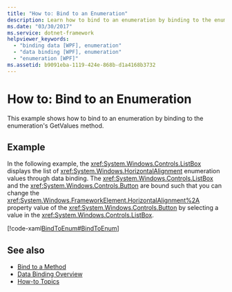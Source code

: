 ```yaml
---
title: "How to: Bind to an Enumeration"
description: Learn how to bind to an enumeration by binding to the enumeration's GetValues method in Windows Presentation Foundation (WPF).
ms.date: "03/30/2017"
ms.service: dotnet-framework
helpviewer_keywords: 
  - "binding data [WPF], enumeration"
  - "data binding [WPF], enumeration"
  - "enumeration [WPF]"
ms.assetid: b9091eba-1119-424e-868b-d1a4168b3732
---
```

# How to: Bind to an Enumeration

This example shows how to bind to an enumeration by binding to the enumeration's GetValues method.  
  
## Example  

 In the following example, the <xref:System.Windows.Controls.ListBox> displays the list of <xref:System.Windows.HorizontalAlignment> enumeration values through data binding. The <xref:System.Windows.Controls.ListBox> and the <xref:System.Windows.Controls.Button> are bound such that you can change the <xref:System.Windows.FrameworkElement.HorizontalAlignment%2A> property value of the <xref:System.Windows.Controls.Button> by selecting a value in the <xref:System.Windows.Controls.ListBox>.  
  
 [!code-xaml[BindToEnum#BindToEnum](~/samples/snippets/csharp/VS_Snippets_Wpf/BindToEnum/CS/Window1.xaml#bindtoenum)]  
  
## See also

- [Bind to a Method](how-to-bind-to-a-method.md)
- [Data Binding Overview](data-binding-overview.md)
- [How-to Topics](data-binding-how-to-topics.md)
